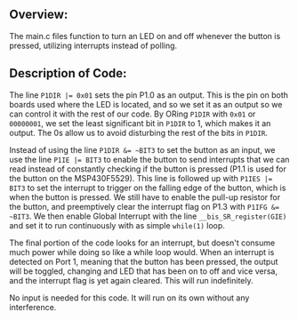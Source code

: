 ## Overview:
The main.c files function to turn an LED on and off whenever the button is pressed, utilizing interrupts instead of polling.

## Description of Code:
The line `P1DIR |= 0x01` sets the pin P1.0 as an output. This is the pin on both boards used where the LED is located, and so we set it as an output so we can control it with the rest of our code. By ORing `P1DIR` with `0x01` or `00000001`, we set the least significant bit in `P1DIR` to 1, which makes it an output. The 0s allow us to avoid disturbing the rest of the bits in `P1DIR`.

Instead of using the line `P1DIR &= ~BIT3` to set the button as an input, we use the line `P1IE |= BIT3` to enable the button to send interrupts that we can read instead of constantly checking if the button is pressed (P1.1 is used for the button on the MSP430F5529). This line is followed up with `P1IES |= BIT3` to set the interrupt to trigger on the falling edge of the button, which is when the button is pressed. We still have to enable the pull-up resistor for the button, and preemptively clear the interrupt flag on P1.3 with `P1IFG &= ~BIT3`. We then enable Global Interrupt with the line `__bis_SR_register(GIE)` and set it to run continuously with as simple `while(1)` loop.

The final portion of the code looks for an interrupt, but doesn't consume much power while doing so like a while loop would. When an interrupt is detected on Port 1, meaning that the button has been pressed, the output will be toggled, changing and LED that has been on to off and vice versa, and the interrupt flag is yet again cleared. This will run indefinitely.

No input is needed for this code. It will run on its own without any interference.

